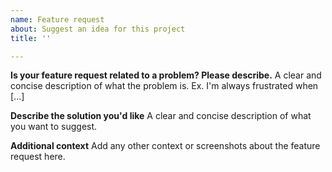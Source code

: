 ```yaml
---
name: Feature request
about: Suggest an idea for this project
title: ''

---
```


**Is your feature request related to a problem? Please describe.**
A clear and concise description of what the problem is. Ex. I'm always frustrated when [...]

**Describe the solution you'd like**
A clear and concise description of what you want to suggest.

**Additional context**
Add any other context or screenshots about the feature request here.
